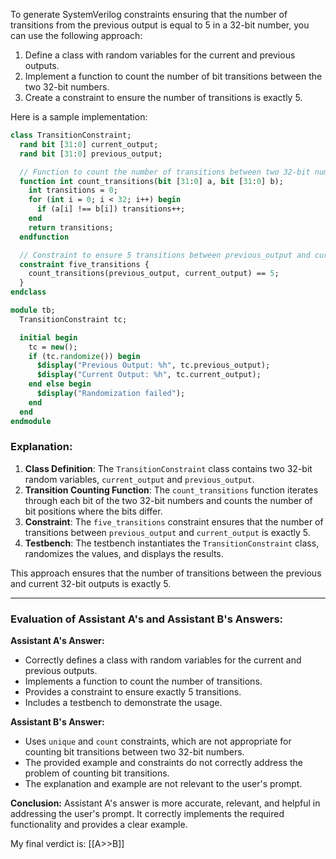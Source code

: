 
To generate SystemVerilog constraints ensuring that the number of transitions from the previous output is equal to 5 in a 32-bit number, you can use the following approach:

1. Define a class with random variables for the current and previous outputs.
2. Implement a function to count the number of bit transitions between the two 32-bit numbers.
3. Create a constraint to ensure the number of transitions is exactly 5.

Here is a sample implementation:

```systemverilog
class TransitionConstraint;
  rand bit [31:0] current_output;
  rand bit [31:0] previous_output;

  // Function to count the number of transitions between two 32-bit numbers
  function int count_transitions(bit [31:0] a, bit [31:0] b);
    int transitions = 0;
    for (int i = 0; i < 32; i++) begin
      if (a[i] !== b[i]) transitions++;
    end
    return transitions;
  endfunction

  // Constraint to ensure 5 transitions between previous_output and current_output
  constraint five_transitions {
    count_transitions(previous_output, current_output) == 5;
  }
endclass

module tb;
  TransitionConstraint tc;

  initial begin
    tc = new();
    if (tc.randomize()) begin
      $display("Previous Output: %h", tc.previous_output);
      $display("Current Output: %h", tc.current_output);
    end else begin
      $display("Randomization failed");
    end
  end
endmodule
```

### Explanation:
1. **Class Definition**: The `TransitionConstraint` class contains two 32-bit random variables, `current_output` and `previous_output`.
2. **Transition Counting Function**: The `count_transitions` function iterates through each bit of the two 32-bit numbers and counts the number of bit positions where the bits differ.
3. **Constraint**: The `five_transitions` constraint ensures that the number of transitions between `previous_output` and `current_output` is exactly 5.
4. **Testbench**: The testbench instantiates the `TransitionConstraint` class, randomizes the values, and displays the results.

This approach ensures that the number of transitions between the previous and current 32-bit outputs is exactly 5.

---

### Evaluation of Assistant A's and Assistant B's Answers:

**Assistant A's Answer:**
- Correctly defines a class with random variables for the current and previous outputs.
- Implements a function to count the number of transitions.
- Provides a constraint to ensure exactly 5 transitions.
- Includes a testbench to demonstrate the usage.

**Assistant B's Answer:**
- Uses `unique` and `count` constraints, which are not appropriate for counting bit transitions between two 32-bit numbers.
- The provided example and constraints do not correctly address the problem of counting bit transitions.
- The explanation and example are not relevant to the user's prompt.

**Conclusion:**
Assistant A's answer is more accurate, relevant, and helpful in addressing the user's prompt. It correctly implements the required functionality and provides a clear example.

My final verdict is: [[A>>B]]
